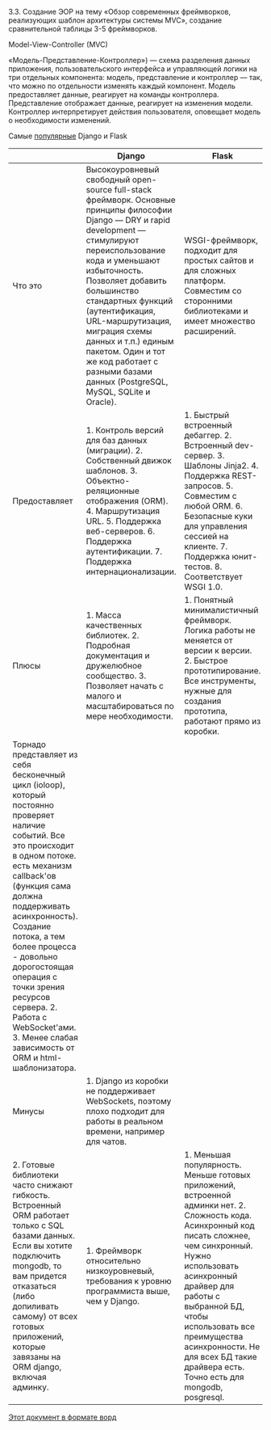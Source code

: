 3.3. Создание ЭОР на тему «Обзор современных фреймворков, реализующих шаблон архитектуры системы MVC», создание сравнительной таблицы 3-5 фреймворков.

Model-View-Controller (MVC)

«Модель-Представление-Контроллер») — схема разделения данных приложения, пользовательского интерфейса и управляющей логики на три отдельных компонента: модель, представление и контроллер — так, что можно по отдельности изменять каждый компонент.
Модель предоставляет данные, реагирует на команды контроллера.
Представление отображает данные, реагирует на изменения модели.
Контроллер интерпретирует действия пользователя, оповещает модель о необходимости изменений.

Самые [популярные](https://steelkiwi.com/blog/top-10-python-web-frameworks-to-learn/) Django и Flask

|  | Django | Flask | Tornado |
| --- | --- | --- | --- |
| Что это | Высокоуровневый свободный open-source full-stack фреймворк. Основные принципы философии Django — DRY и rapid development — стимулируют переиспользование кода и уменьшают избыточность. Позволяет добавить большинство стандартных функций (аутентификация, URL-маршрутизация, миграция схемы данных и т.п.) единым пакетом. Один и тот же код работает с разными базами данных (PostgreSQL, MySQL, SQLite и Oracle). | WSGI-фреймворк, подходит для простых сайтов и для сложных платформ. Совместим со сторонними библиотеками и имеет множество расширений. | Асинхронный фреймворк, благодаря неблокирующему обмену данными способный одновременно поддерживать множество пользовательских соединений. Подходит для задач, требующих подолгу поддерживать соединение с каждым пользователем. |
| Предоставляет | 1. Контроль версий для баз данных (миграции). 2. Собственный движок шаблонов. 3. Объектно-реляционные отображения (ORM). 4. Маршрутизация URL. 5. Поддержка веб-серверов. 6. Поддержка аутентификации. 7. Поддержка интернационализации. | 1. Быстрый встроенный дебаггер. 2. Встроенный dev-сервер. 3. Шаблоны Jinja2. 4. Поддержка REST-запросов. 5. Совместим с любой ORM. 6. Безопасные куки для управления сессией на клиенте. 7. Поддержка юнит-тестов. 8. Соответствует WSGI 1.0.  | 1. Есть свой механизм аутентификации, при необходимости можно подключить сторонние. 2. Поддержка переводов и локализации. 3. Работа в реальном времени. |
| Плюсы | 1. Масса качественных библиотек. 2. Подробная документация и дружелюбное сообщество. 3. Позволяет начать с малого и масштабироваться по мере необходимости. | 1. Понятный минималистичный фреймворк. Логика работы не меняется от версии к версии. 2. Быстрое прототипирование. Все инструменты, нужные для создания прототипа, работают прямо из коробки. | 1. Асинхронность.
Торнадо представляет из себя бесконечный цикл (ioloop), который постоянно проверяет наличие событий. Все это происходит в одном потоке. есть механизм callback'ов (функция сама должна поддерживать асинхронность). Создание потока, а тем более процесса - довольно дорогостоящая операция с точки зрения ресурсов сервера. 2. Работа с WebSocket'ами. 3. Менее слабая зависимость от ORM и html-шаблонизатора.  |
| Минусы | 1. Django из коробки не поддерживает WebSockets, поэтому плохо подходит для работы в реальном времени, например для чатов.
2. Готовые библиотеки часто  снижают гибкость. Встроенный ORM работает только с SQL базами данных. Если вы хотите подключить mongodb, то вам придется отказаться (либо допиливать самому) от всех готовых приложений, которые завязаны на ORM django, включая админку.  | 1. Фреймворк относительно низкоуровневый, требования к уровню программиста выше, чем у Django. | 1. Меньшая популярность. Меньше готовых приложений, встроенной админки нет. 2. Сложность кода. Асинхронный код писать сложнее, чем синхронный. Нужно использовать асинхронный драйвер для работы с выбранной БД, чтобы использовать все преимущества асинхронности. Не для всех БД такие драйвера есть. Точно есть для mongodb, posgresql. |

[Этот документ в формате ворд](https://docs.google.com/document/d/1J8d2GScavWI5F9XJm32ruQKpeOm8hT1ouFN4LZoP1Gc/edit?usp=sharing)
